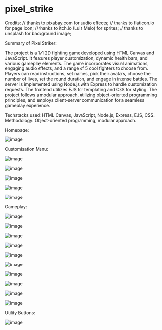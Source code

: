 # pixel_strike

Credits:
// thanks to pixabay.com for audio effects;
// thanks to flaticon.io for page icon;
// thanks to itch.io (Luiz Melo) for sprites;
// thanks to unsplash for background image;

Summary of Pixel Striker:

The project is a 1v1 2D fighting game developed using HTML Canvas and JavaScript. It features player customization, dynamic health bars, and various gameplay elements. The game incorporates visual animations, engaging audio effects, and a range of 5 cool fighters to choose from. Players can read instructions, set names, pick their avatars, choose the number of lives, set the round duration, and engage in intense battles. The server is implemented using Node.js with Express to handle customization requests. The frontend utilizes EJS for templating and CSS for styling. The project follows a modular approach, utilizing object-oriented programming principles, and employs client-server communication for a seamless gameplay experience.

Techstacks used: HTML Canvas, JavaScript, Node.js, Express, EJS, CSS.
Methodology: Object-oriented programming, modular approach. 

Homepage: 

![image](https://github.com/pratikflies/pixel_strike/assets/76919061/0e0166de-c316-4578-bb8a-6fd1066d91b1)

Customisation Menu: 

![image](https://github.com/pratikflies/pixel_strike/assets/76919061/92e5c3f8-594a-426c-a082-c7f5710ed14d)

![image](https://github.com/pratikflies/pixel_strike/assets/76919061/b8ef5740-c4c6-43a5-aee6-8bfee5c51dbe)

![image](https://github.com/pratikflies/pixel_strike/assets/76919061/6d8d8c65-f215-428a-9074-59d2bb8d9f0d)

![image](https://github.com/pratikflies/pixel_strike/assets/76919061/09d299ca-6dc8-4136-bc5b-730edd75d245)

![image](https://github.com/pratikflies/pixel_strike/assets/76919061/e9750eef-c152-4835-9d63-1bda57e8aca0)

Gameplay: 

![image](https://github.com/pratikflies/pixel_strike/assets/76919061/a7bf51a7-dadb-48c6-8c5b-6cafbe8c9c54)

![image](https://github.com/pratikflies/pixel_strike/assets/76919061/b0c1d6e0-c0cc-411b-b532-7d8d32b10d65)

![image](https://github.com/pratikflies/pixel_strike/assets/76919061/99d4b311-3e83-46aa-99bd-529aea87b94b)

![image](https://github.com/pratikflies/pixel_strike/assets/76919061/43a43cc5-1f96-4a2d-a228-57147acedbdd)

![image](https://github.com/pratikflies/pixel_strike/assets/76919061/4d6f77bb-5935-423e-b32c-ba967390f64e)

![image](https://github.com/pratikflies/pixel_strike/assets/76919061/998cae2d-5e0e-4eb0-8f94-6400e8db7ea1)

![image](https://github.com/pratikflies/pixel_strike/assets/76919061/413e2010-e0e7-4b74-a582-a46c31a0d915)

![image](https://github.com/pratikflies/pixel_strike/assets/76919061/76901455-f50c-4c48-87d6-c635c706e0cc)

![image](https://github.com/pratikflies/pixel_strike/assets/76919061/9b1b5082-9301-4dfe-9aae-eb010694ca3f)

![image](https://github.com/pratikflies/pixel_strike/assets/76919061/df1952e8-799d-4bc6-b0f2-1cc45888a034)

Utility Buttons: 

![image](https://github.com/pratikflies/pixel_strike/assets/76919061/ac722f93-0328-4c82-bc65-dc8b356c08aa)
